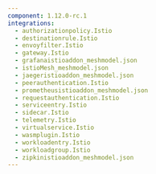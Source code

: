 ```yaml
---
component: 1.12.0-rc.1
integrations:
  - authorizationpolicy.Istio
  - destinationrule.Istio
  - envoyfilter.Istio
  - gateway.Istio
  - grafanaistioaddon_meshmodel.json
  - istioMesh_meshmodel.json
  - jaegeristioaddon_meshmodel.json
  - peerauthentication.Istio
  - prometheusistioaddon_meshmodel.json
  - requestauthentication.Istio
  - serviceentry.Istio
  - sidecar.Istio
  - telemetry.Istio
  - virtualservice.Istio
  - wasmplugin.Istio
  - workloadentry.Istio
  - workloadgroup.Istio
  - zipkinistioaddon_meshmodel.json
---
```

